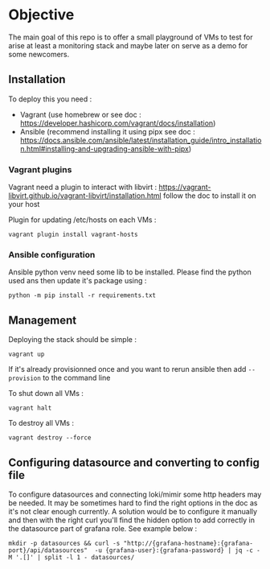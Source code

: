 # Objective

The main goal of this repo is to offer a small playground of VMs to test for arise at least a monitoring stack and maybe later on serve as a demo for some newcomers.

## Installation

To deploy this you need :
- Vagrant (use homebrew or see doc : https://developer.hashicorp.com/vagrant/docs/installation)
- Ansible (recommend installing it using pipx see doc : https://docs.ansible.com/ansible/latest/installation_guide/intro_installation.html#installing-and-upgrading-ansible-with-pipx)

### Vagrant plugins
Vagrant need a plugin to interact with libvirt : https://vagrant-libvirt.github.io/vagrant-libvirt/installation.html follow the doc to install it on your host

Plugin for updating /etc/hosts on each VMs :
```
vagrant plugin install vagrant-hosts
```

### Ansible configuration

Ansible python venv need some lib to be installed. Please find the python used ans then update it's package using :
```
python -m pip install -r requirements.txt
```

## Management

Deploying the stack should be simple :
```
vagrant up
```

If it's already provisionned once and you want to rerun ansible then add `--provision` to the command line

To shut down all VMs :
```
vagrant halt
```

To destroy all VMs :
```
vagrant destroy --force
```

## Configuring datasource and converting to config file

To configure datasources and connecting loki/mimir some http headers may be needed. It may be sometimes hard to find the right options in the doc as it's not clear enough currently. A solution would be to configure it manually and then with the right curl you'll find the hidden option to add correctly in the datasource part of grafana role. See example below :

`mkdir -p datasources && curl -s "http://{grafana-hostname}:{grafana-port}/api/datasources"  -u {grafana-user}:{grafana-password} | jq -c -M '.[]' | split -l 1 - datasources/`
